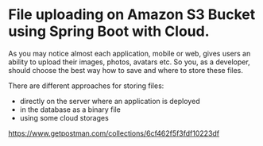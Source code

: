 # File uploading on Amazon S3 Bucket using Spring Boot with Cloud. #

As you may notice almost each application, mobile or web, gives users an ability to upload their images, photos, avatars etc. So you, as a developer, should choose the best way how to save and where to store these files.

There are different approaches for storing files:
   - directly on the server where an application is deployed
   - in the database as a binary file
   - using some cloud storages

https://www.getpostman.com/collections/6cf462f5f3fdf10223df
